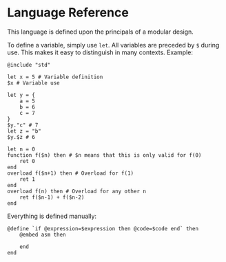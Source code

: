 # <Name goes here> Language Reference

This language is defined upon the principals of a modular design.

To define a variable, simply use `let`. All variables are preceded by `$` during use. This makes it easy to distinguish in many contexts. Example:

```
@include "std"

let x = 5 # Variable definition
$x # Variable use

let y = {
    a = 5
    b = 6
    c = 7
}
$y."c" # 7
let z = "b"
$y.$z # 6

let n = 0
function f($n) then # $n means that this is only valid for f(0)
    ret 0
end
overload f($n+1) then # Overload for f(1)
    ret 1
end
overload f(n) then # Overload for any other n
    ret f($n-1) + f($n-2)
end
```

Everything is defined manually:

```
@define `if @expression=$expression then @code=$code end` then
    @embed asm then

    end
end
```

